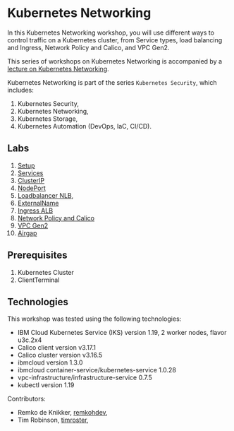 # Kubernetes Networking

In this Kubernetes Networking workshop, you will use different ways to control traffic on a Kubernetes cluster, from Service types, load balancing and Ingress, Network Policy and Calico, and VPC Gen2. 

This series of workshops on Kubernetes Networking is accompanied by a [lecture on Kubernetes Networking](pdf/KubernetesNetworking-Lecture.pdf).

Kubernetes Networking is part of the series `Kubernetes Security`, which includes:

1. Kubernetes Security,
1. Kubernetes Networking,
1. Kubernetes Storage,
1. Kubernetes Automation (DevOps, IaC, CI/CD).

## Labs

1. [Setup](docs/setup.md)
2. [Services](docs/services.md)
3. [ClusterIP](docs/clusterip.md)
4. [NodePort](docs/nodeport.md)
5. [Loadbalancer NLB](docs/loadbalancer.md),
6. [ExternalName](docs/externalname.md)
7. [Ingress ALB](docs/ingress-alb.md)
8. [Network Policy and Calico](docs/networkpolicy.md)
9.  [VPC Gen2](docs/vpcgen2.md)
10. [Airgap](docs/airgap.md)

## Prerequisites

1. Kubernetes Cluster
2. ClientTerminal

## Technologies

This workshop was tested using the following technologies:

* IBM Cloud Kubernetes Service (IKS) version 1.19, 2 worker nodes, flavor u3c.2x4
* Calico client version v3.17.1
* Calico cluster version v3.16.5
* ibmcloud version 1.3.0
* ibmcloud container-service/kubernetes-service   1.0.28
* vpc-infrastructure/infrastructure-service 0.7.5
* kubectl version 1.19

Contributors:
* Remko de Knikker, [remkohdev](https://github.com/remkohdev),
* Tim Robinson, [timroster](https://github.com/timroster),